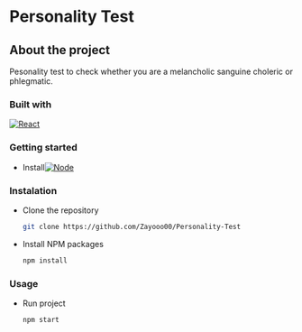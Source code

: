 # Personality Test

## About the project

Pesonality test to check whether you are a melancholic sanguine choleric or phlegmatic.

### Built with

[![React][react.js]][react-url]

### Getting started
- Install[![Node][node.js]][node-url]

### Instalation

- Clone the repository
  ```sh
  git clone https://github.com/Zayooo00/Personality-Test
  ```
- Install NPM packages
  ```sh
  npm install
  ```

### Usage

- Run project
  ```sh
  npm start
  ```

[react.js]: https://img.shields.io/badge/React-20232A?style=for-the-badge&logo=react&logoColor=61DAFB
[react-url]: https://reactjs.org/
[node.js]: https://img.shields.io/badge/node.js-233056?style=for-the-badge&logo=nodedotjs&logoColor=green
[node-url]: https://nodejs.org/